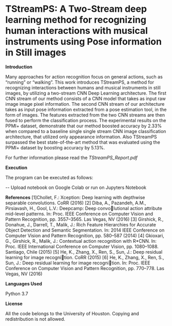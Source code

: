 # TStreamPS: A Two-Stream deep learning method for recognizing human interactions with musical instruments using Pose information in Still images


**Introduction**

Many approaches for action recognition focus on general actions, such as “running” or
“walking”. This work introduces TStreamPS, a method for recognizing interactions
between humans and musical instruments in still images, by utilizing a two-stream
CNN Deep Learning architecture. The first CNN stream of our method consists of
a CNN model that takes as input raw image image pixel information. The second
CNN stream of our architecture takes as input pose information extracted from a
pose estimation tool, in the form of images. The features extracted from the two
CNN streams are then fused to perform the classification process. The experimental
results on the PPMI+ dataset, demonstrate that our method boosted accuracy by
2.33% when compared to a baseline single single stream CNN image classification
architecture, that utilized only appearance information. Also TStreamPS surpassed
the best state-of-the-art method that was evaluated using the PPMI+ dataset by
boosting accuracy by 5.13%.


For further information please read the *TStreamPS_Report.pdf*

**Execution**

The program can be executed as follows:

-- Upload notebook on Google Colab or run on Jupyters Notebook

**References**
[1]Chollet, F.: Xception: Deep learning with depthwise separable convolutions.
CoRR (2016)
[2] Diba, A., Pazandeh, A.M., Pirsiavash, H., Gool, L.V.: Deepcamp: Deep convolutional action attribute mid-level patterns. In: Proc. IEEE Conference on
Computer Vision and Pattern Recognition, pp. 3557–3565. Las Vegas, NV
(2016)
[3] Girshick, R., Donahue, J., Darrell, T., Malik, J.: Rich Feature Hierarchies
for Accurate Object Detection and Semantic Segmentation. In: 2014 IEEE
Conference on Computer Vision and Pattern Recognition, pp. 580–587 (2014)
[4] Gkioxari, G., Girshick, R., Malik, J.: Contextual action recognition with
R*CNN. In: Proc. IEEE International Conference on Computer Vision, pp.
1080–1088. Santiago, Chile (2015)
[5] He, K., Zhang, X., Ren, S., Sun, J.: Deep residual learning for image recognition. CoRR (2015)
[6] He, K., Zhang, X., Ren, S., Sun, J.: Deep residual learning for image recognition. In: Proc. IEEE Conference on Computer Vision and Pattern Recognition,
pp. 770–778. Las Vegas, NV (2016)

**Languages Used**

Python 3.7

**License**

All the code belongs to the University of Houston. Copying and redistribution is not allowed.
